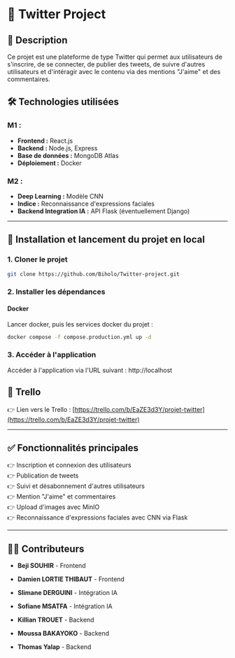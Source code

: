# 🚀 Twitter Project

## 📌 Description

Ce projet est une plateforme de type Twitter qui permet aux utilisateurs de s'inscrire, de se connecter, de publier des tweets, de suivre d'autres utilisateurs et d'intéragir avec le contenu via des mentions "J'aime" et des commentaires.

## 🛠️ Technologies utilisées

### **M1 :**

- **Frontend :** React.js
- **Backend :** Node.js, Express
- **Base de données :** MongoDB Atlas
- **Déploiement :** Docker

### **M2 :**

- **Deep Learning :** Modèle CNN
- **Indice :** Reconnaissance d'expressions faciales
- **Backend Integration IA :** API Flask (éventuellement Django)

---

## 🚀 Installation et lancement du projet en local

### 1. **Cloner le projet**

```bash
git clone https://github.com/Biholo/Twitter-project.git
```

### 2. **Installer les dépendances**

#### **Docker**

Lancer docker, puis les services docker du projet :

```bash
docker compose -f compose.production.yml up -d
```

### 3. **Accéder à l'application**

Accéder à l'application via l'URL suivant : http://localhost

## 🎯 **Trello**

👉 Lien vers le Trello : [https://trello.com/b/EaZE3d3Y/projet-twitter](https://trello.com/b/EaZE3d3Y/projet-twitter)

---

## ✅ **Fonctionnalités principales**

👉 Inscription et connexion des utilisateurs\
👉 Publication de tweets\
👉 Suivi et désabonnement d'autres utilisateurs\
👉 Mention "J'aime" et commentaires\
👉 Upload d'images avec MinIO\
👉 Reconnaissance d'expressions faciales avec CNN via Flask

---

## 👨‍💻 **Contributeurs**

- **Beji SOUHIR** - Frontend

- **Damien LORTIE THIBAUT** - Frontend

- **Slimane DERGUINI** - Intégration IA

- **Sofiane MSATFA** - Intégration IA

- **Killian TROUET** - Backend

- **Moussa BAKAYOKO** - Backend

- **Thomas Yalap** - Backend
